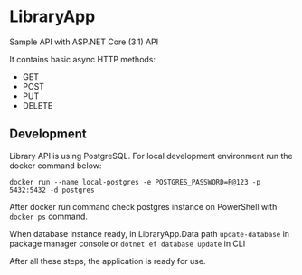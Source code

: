 # LibraryApp

Sample API with ASP.NET Core (3.1) API

It contains basic async HTTP methods:

- GET
- POST
- PUT
- DELETE

## Development

Library API is using PostgreSQL. For local development environment run the docker command below:

`docker run --name local-postgres -e POSTGRES_PASSWORD=P@123 -p 5432:5432 -d postgres`

After docker run command check postgres instance on PowerShell with `docker ps` command.

When database instance ready, in LibraryApp.Data path `update-database` in package manager console or `dotnet ef database update` in CLI

After all these steps, the application is ready for use.
